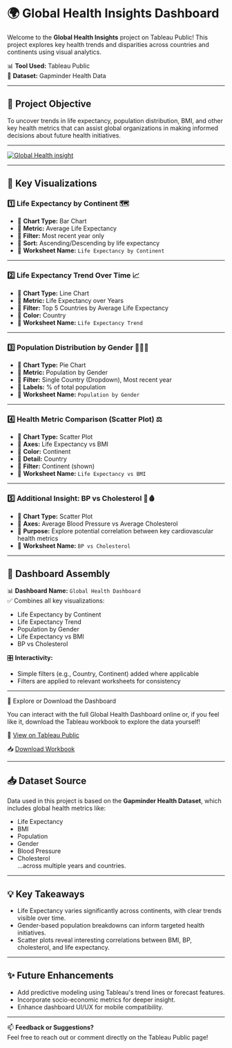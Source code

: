 # 🌍 Global Health Insights Dashboard

Welcome to the **Global Health Insights** project on Tableau Public! This project explores key health trends and disparities across countries and continents using visual analytics. 

📊 **Tool Used:** Tableau Public  
📅 **Dataset:** Gapminder Health Data  

---

## 📌 Project Objective

To uncover trends in life expectancy, population distribution, BMI, and other key health metrics that can assist global organizations in making informed decisions about future health initiatives.

---

<div class='tableauPlaceholder' id='viz1759149424060' style='position: relative'><noscript><a href='#'><img alt='Global Health insight ' src='https:&#47;&#47;public.tableau.com&#47;static&#47;images&#47;He&#47;Healthdata_17562987225410&#47;GlobalHealthDashboard&#47;1_rss.png' style='border: none' /></a></noscript><object class='tableauViz'  style='display:none;'><param name='host_url' value='https%3A%2F%2Fpublic.tableau.com%2F' /> <param name='embed_code_version' value='3' /> <param name='site_root' value='' /><param name='name' value='Healthdata_17562987225410&#47;GlobalHealthDashboard' /><param name='tabs' value='no' /><param name='toolbar' value='yes' /><param name='static_image' value='https:&#47;&#47;public.tableau.com&#47;static&#47;images&#47;He&#47;Healthdata_17562987225410&#47;GlobalHealthDashboard&#47;1.png' /> <param name='animate_transition' value='yes' /><param name='display_static_image' value='yes' /><param name='display_spinner' value='yes' /><param name='display_overlay' value='yes' /><param name='display_count' value='yes' /><param name='language' value='en-US' /></object></div>

---
## 🧰 Key Visualizations

### 1️⃣ Life Expectancy by Continent 🗺️

- 🔹 **Chart Type:** Bar Chart  
- 🔹 **Metric:** Average Life Expectancy  
- 🔹 **Filter:** Most recent year only  
- 🔹 **Sort:** Ascending/Descending by life expectancy  
- 📄 **Worksheet Name:** `Life Expectancy by Continent`

---

### 2️⃣ Life Expectancy Trend Over Time 📈

- 🔹 **Chart Type:** Line Chart  
- 🔹 **Metric:** Life Expectancy over Years  
- 🔹 **Filter:** Top 5 Countries by Average Life Expectancy  
- 🔹 **Color:** Country  
- 📄 **Worksheet Name:** `Life Expectancy Trend`

---

### 3️⃣ Population Distribution by Gender 🧑‍🤝‍🧑

- 🔹 **Chart Type:** Pie Chart  
- 🔹 **Metric:** Population by Gender  
- 🔹 **Filter:** Single Country (Dropdown), Most recent year  
- 🔹 **Labels:** % of total population  
- 📄 **Worksheet Name:** `Population by Gender`

---

### 4️⃣ Health Metric Comparison (Scatter Plot) ⚖️

- 🔹 **Chart Type:** Scatter Plot  
- 🔹 **Axes:** Life Expectancy vs BMI  
- 🔹 **Color:** Continent  
- 🔹 **Detail:** Country  
- 🔹 **Filter:** Continent (shown)  
- 📄 **Worksheet Name:** `Life Expectancy vs BMI`

---

### 5️⃣ Additional Insight: BP vs Cholesterol 💓🩸

- 🔹 **Chart Type:** Scatter Plot  
- 🔹 **Axes:** Average Blood Pressure vs Average Cholesterol  
- 🔹 **Purpose:** Explore potential correlation between key cardiovascular health metrics  
- 📄 **Worksheet Name:** `BP vs Cholesterol`


---

## 🧩 Dashboard Assembly

📊 **Dashboard Name:** `Global Health Dashboard`  
✅ Combines all key visualizations:  
- Life Expectancy by Continent  
- Life Expectancy Trend  
- Population by Gender  
- Life Expectancy vs BMI  
- BP vs Cholesterol

🎛️ **Interactivity:**  
- Simple filters (e.g., Country, Continent) added where applicable  
- Filters are applied to relevant worksheets for consistency



---

🚀 Explore or Download the Dashboard

You can interact with the full Global Health Dashboard online or, if you feel like it, download the Tableau workbook to explore the data yourself!

🔗 [View on Tableau Public](https://public.tableau.com/shared/M4HKGQHGD?:display_count=n&:origin=viz_share_link/)

📥 [Download Workbook](https://raw.githubusercontent.com/Aromrom/Global-Health-insights-using-Tableau-Public/refs/heads/main/Health%20data.twbx/)

---

## 📥 Dataset Source

Data used in this project is based on the **Gapminder Health Dataset**, which includes global health metrics like:
- Life Expectancy
- BMI
- Population
- Gender
- Blood Pressure
- Cholesterol  
...across multiple years and countries.

---

## 💡 Key Takeaways

- Life Expectancy varies significantly across continents, with clear trends visible over time.
- Gender-based population breakdowns can inform targeted health initiatives.
- Scatter plots reveal interesting correlations between BMI, BP, cholesterol, and life expectancy.

---

## ✨ Future Enhancements

- Add predictive modeling using Tableau's trend lines or forecast features.
- Incorporate socio-economic metrics for deeper insight.
- Enhance dashboard UI/UX for mobile compatibility.

---

📫 **Feedback or Suggestions?**  
Feel free to reach out or comment directly on the Tableau Public page!


